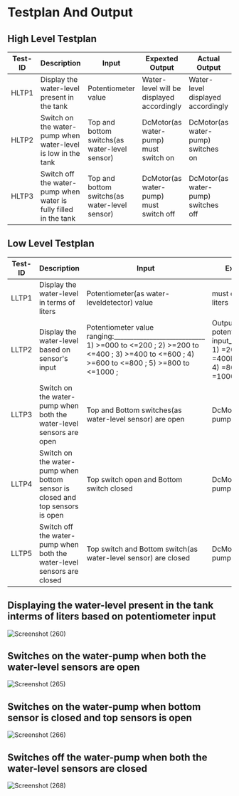 # Testplan And Output
## High Level Testplan

| Test-ID | Description  | Input | Expexted Output | Actual Output | Status |
|----|--------------------|----------|----------------|-------------|--------|
|HLTP1| Display the water-level present in the tank|Potentiometer value|Water-level will be displayed accordingly|Water-level displayed accordingly|Pass|
|HLTP2| Switch on the water-pump when water-level is low in the tank|Top and bottom switchs(as water-level sensor)|DcMotor(as water-pump) must switch on|DcMotor(as water-pump) switches on|Pass|
|HLTP3| Switch off the water-pump when water is fully filled in the tank|Top and bottom switchs(as water-level sensor)|DcMotor(as water-pump) must switch off|DcMotor(as water-pump) switches off|Pass|

## Low Level Testplan

| Test-ID | Description  | Input | Expexted Output | Actual Output | Status | HLTP-ID|
|----|------------------|---------|------------------|-------------|-------|---------|
|LLTP1| Display the water-level in terms of liters| Potentiometer(as water-leveldetector) value| must display in terms of liters| Displayed in terms of liters| Pass|HLTP1|
|LLTP2| Display the water-level based on sensor's input|Potentiometer value ranging:____________________________ 1) >=000 to <=200 ; 2) >=200 to <=400 ; 3) >=400 to <=600 ; 4) >=600 to <=800 ; 5) >=800 to <=1000 ; | Output according to potentiometer value input_____________________ 1) =200Ltrs. 2) =400Ltrs. 3) =600Ltrs. 4) =800Ltrs. 5) =1000Ltrs.|Output according to potentiometer value input_____________________ 1) =200Ltrs. 2) =400Ltrs. 3) =600Ltrs. 4) =800Ltrs. 5) =1000Ltrs.| Pass | HLTP1 |                                      
|LLTP3| Switch on the water-pump when both the water-level sensors are open| Top and Bottom switches(as water-level sensor) are open| DcMotor(as water-pump) must on |DcMotor(as water-pump) on | Pass |HLTP2|
|LLTP4| Switch on the water-pump when bottom sensor is closed and top sensors is open| Top switch open and Bottom switch closed |DcMotor(as water-pump) must on| DcMotor(as water-pump) on| Pass |HLR2|
|LLTP5| Switch off the water-pump when both the water-level sensors are closed|Top switch and Bottom switch(as water-level sensor) are closed|DcMotor(as water-pump) must off|DcMotor(as water-pump) off| Pass |HLR3|

## Displaying the water-level present in the tank interms of liters based on potentiometer input

![Screenshot (260)](https://user-images.githubusercontent.com/42509490/156940142-4311cf53-ac34-46e8-90e5-e8f98572b3e1.png)

## Switches on the water-pump when both the water-level sensors are open

![Screenshot (265)](https://user-images.githubusercontent.com/42509490/156939971-4db63506-5411-478d-bb88-d34ab07b1cf9.png)

## Switches on the water-pump when bottom sensor is closed and top sensors is open

![Screenshot (266)](https://user-images.githubusercontent.com/42509490/156940006-7e43caf1-6ed2-477c-842f-60c28ae68d95.png)

## Switches off the water-pump when both the water-level sensors are closed

![Screenshot (268)](https://user-images.githubusercontent.com/42509490/156940026-44b248db-9d3b-46c4-9b53-62685a50a1f6.png)

